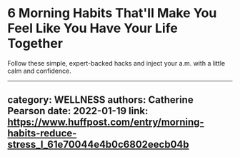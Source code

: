 # 6 Morning Habits That'll Make You Feel Like You Have Your Life Together

Follow these simple, expert-backed hacks and inject your a.m. with a little calm and confidence.

---
category: WELLNESS
authors: Catherine Pearson
date: 2022-01-19
link: https://www.huffpost.com/entry/morning-habits-reduce-stress_l_61e70044e4b0c6802eecb04b
---
